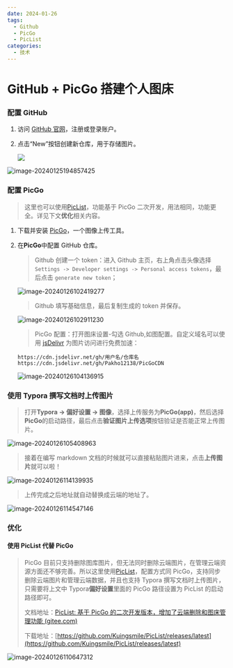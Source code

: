 ```yaml
---
date: 2024-01-26
tags:
  - Github
  - PicGo
  - PicList
categories:
  - 技术
---
```


# GitHub + PicGo 搭建个人图床

### **配置 GitHub**

1. 访问 [GitHub 官网](https://link.zhihu.com/?target=https%3A//github.com/)，注册或登录账户。

2. 点击“New”按钮创建新仓库，用于存储图片。

   ![](https://cdn.jsdelivr.net/gh/Pakho12138/PicGoCDN/other/202401251936226.png)

![image-20240125194857425](https://cdn.jsdelivr.net/gh/Pakho12138/PicGoCDN/other/202401251949773.png)

### **配置 PicGo**

> 这里也可以使用[PicList](https://piclist.cn/)，功能基于 PicGo 二次开发，用法相同，功能更全。详见下文**优化**相关内容。

1. 下载并安装 [PicGo](https://molunerfinn.com/PicGo/)，一个图像上传工具。

2. 在**PicGo**中配置 GitHub 仓库。

   > Github 创建一个 token：进入 Github 主页，右上角点击头像选择 `Settings -> Developer settings -> Personal access tokens`，最后点击 `generate new token`；

   ![image-20240126102419277](https://cdn.jsdelivr.net/gh/Pakho12138/PicGoCDN/other/202401261024786.png)

   > Github 填写基础信息，最后复制生成的 token 并保存。

   ![image-20240126102911230](https://cdn.jsdelivr.net/gh/Pakho12138/PicGoCDN/other/202401261029609.png)

   > PicGo 配置：打开图床设置-勾选 Github,如图配置。自定义域名可以使用 [jsDelivr](https://www.jsdelivr.com/) 为图片访问进行免费加速：

   ```
   https://cdn.jsdelivr.net/gh/用户名/仓库名
   https://cdn.jsdelivr.net/gh/Pakho12138/PicGoCDN
   ```

   ![image-20240126104136915](https://cdn.jsdelivr.net/gh/Pakho12138/PicGoCDN/other/202401261142672.png)

### **使用 Typora 撰写文档时上传图片**

> 打开**Typora -> 偏好设置 -> 图像**，选择上传服务为**PicGo(app)**，然后选择**PicGo**的启动路径，最后点击**验证图片上传选项**按钮验证是否能正常上传图片。

![image-20240126105408963](https://cdn.jsdelivr.net/gh/Pakho12138/PicGoCDN/other/202401261148666.png)

> 接着在编写 markdown 文档的时候就可以直接粘贴图片进来，点击**上传图片**就可以啦！

![image-20240126114139935](https://cdn.jsdelivr.net/gh/Pakho12138/PicGoCDN/other/202401261141211.png)

> 上传完成之后地址就自动替换成云端的地址了。

![image-20240126114547146](https://cdn.jsdelivr.net/gh/Pakho12138/PicGoCDN/other/202401261145196.png)

### **优化**

#### **使用 PicList 代替 PicGo**

> PicGo 目前只支持删除图库图片，但无法同时删除云端图片，在管理云端资源方面还不够完善。所以这里使用[PicList](https://piclist.cn/)，配置方式同 PicGo，支持同步删除云端图片和管理云端数据，并且也支持 Typora 撰写文档时上传图片，只需要将上文中 Typora**偏好设置**里面的 PicGo 路径设置为 PicList 的启动路径即可。
>
> 文档地址：[PicList: 基于 PicGo 的二次开发版本，增加了云端删除和图床管理功能 (gitee.com)](https://gitee.com/kuingsmile/PicList)
>
> 下载地址：[https://github.com/Kuingsmile/PicList/releases/latest](https://github.com/Kuingsmile/PicList/releases/latest)

![image-20240126110647312](https://cdn.jsdelivr.net/gh/Pakho12138/PicGoCDN/other/202401261451177.png)
